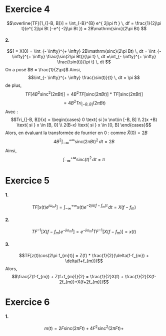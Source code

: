 # Exercice 4
$$\overline{TF}[1_{[-B, B]}] = \int_{-B}^{B} e^{ 2j\pi ft } \, df = \frac{1}{2j\pi t}(e^{ 2j\pi Bt }-e^{ -2j\pi Bt }) =  2B\mathrm{sinc}(2\pi Bt) $$
#### 2.
$$1 = X(0) = \int_{- \infty}^{+ \infty} 2B\mathrm{sinc}(2\pi Bt) \, dt = \int_{- \infty}^{+ \infty} \frac{\sin(2\pi Bt)}{\pi t} \, dt =\int_{- \infty}^{+ \infty} \frac{\sin(t)}{\pi t} \, dt $$
On a posé $B = \frac{1}{2\pi}$
Ainsi, 
$$\int_{- \infty}^{+ \infty} \frac{\sin(t)}{t} \, dt = \pi $$
de plus, 
$$TF[4 B^{2}\mathrm{sinc}^{2}(2\pi Bt)] = 4B^{2}TF[\mathrm{sinc}(2\pi Bt)]  * TF[\mathrm{sinc}(2\pi Bt)]$$
$$= 4B^{2} Tri_{[-B, B]}(2\pi Bt)$$
Avec : 
$$Tri_{[-B, B]}(x) = \begin{cases}
0 \text{ si }x  \not\in [-B, B] \\
2(x +B)  \text{ si } x \in [B, 0] \\
2(B-x) \text{ si } x \in [0, B]
\end{cases}$$
Alors, en évaluant la transformée de fourrier en $0$ : comme $\hat{X}(0) = 2B$
$$4B^{2}\int_{-\infty}^{+ \infty} \mathrm{sinc}(2\pi B t)^{2} \, dt = 2B $$
Ainsi, 
$$\int_{-\infty}^{+ \infty} \mathrm{sinc}(t)^{2} \, dt = \pi $$

# Exercice 5
#### 1.
$$TF[x(t)e^{ j \omega_{m}t }] = \int _{- \infty}^{+ \infty} x(t) e^{- 2j\pi(f-f_{m})t } \, dt = X(f-f_{m})$$
#### 2.
$$TF^{-1}[X(f-f_{m})e^{ -j\omega_{m}t }] = e^{ -j\omega_{m}t }TF^{-1}[X(f-f_{m})] = x(t) $$

#### 3.
$$TF[z(t)\cos(2\pi f_{m}t)] = Z(f) * \frac{1}{2}(\delta(f-f_{m}) + \delta(f+f_{m}))$$
Alors, 
$$\frac{Z(f-f_{m}) + Z(f+f_{m})}{2} = \frac{1}{2}X(f) + \frac{1}{2}(X(f-2f_{m})+X(f+2f_{m}))$$



# Exercice 6
#### 1.
$$m(t) = 2F\mathrm{sinc}(2\pi Ft) + 4F^{2}\mathrm{sinc}^{2}(2\pi Ft) + $$


